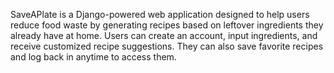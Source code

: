 SaveAPlate is a Django-powered web application designed to help users reduce food waste by generating recipes based on leftover ingredients they already have at home. Users can create an account, input ingredients, and receive customized recipe suggestions. 
They can also save favorite recipes and log back in anytime to access them.
